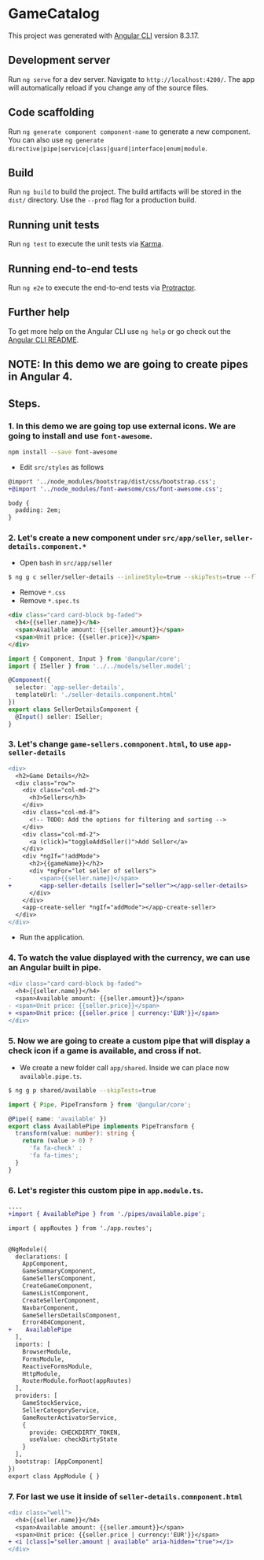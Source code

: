 # GameCatalog

This project was generated with [Angular CLI](https://github.com/angular/angular-cli) version 8.3.17.

## Development server

Run `ng serve` for a dev server. Navigate to `http://localhost:4200/`. The app will automatically reload if you change any of the source files.

## Code scaffolding

Run `ng generate component component-name` to generate a new component. You can also use `ng generate directive|pipe|service|class|guard|interface|enum|module`.

## Build

Run `ng build` to build the project. The build artifacts will be stored in the `dist/` directory. Use the `--prod` flag for a production build.

## Running unit tests

Run `ng test` to execute the unit tests via [Karma](https://karma-runner.github.io).

## Running end-to-end tests

Run `ng e2e` to execute the end-to-end tests via [Protractor](http://www.protractortest.org/).

## Further help

To get more help on the Angular CLI use `ng help` or go check out the [Angular CLI README](https://github.com/angular/angular-cli/blob/master/README.md).


## NOTE: In this demo we are going to create pipes in Angular 4.
## Steps.

### 1. In this demo we are going top use external icons. We are going to install and use `font-awesome`.

```bash
npm install --save font-awesome
```
* Edit `src/styles` as follows

```diff
@import '../node_modules/bootstrap/dist/css/bootstrap.css';
+@import '../node_modules/font-awesome/css/font-awesome.css';

body {
  padding: 2em;
}

```

### 2. Let's create a new component under `src/app/seller`, `seller-details.component.*`

* Open `bash` in `src/app/seller`

```bash
$ ng g c seller/seller-details --inlineStyle=true --skipTests=true --flat=true
```
* Remove `*.css`
* Remove `*.spec.ts`

```html
<div class="card card-block bg-faded">
  <h4>{{seller.name}}</h4>
  <span>Available amount: {{seller.amount}}</span>
  <span>Unit price: {{seller.price}}</span>
</div>
```

```typescript
import { Component, Input } from '@angular/core';
import { ISeller } from '../../models/seller.model';

@Component({
  selector: 'app-seller-details',
  templateUrl: './seller-details.component.html'
})
export class SellerDetailsComponent {
  @Input() seller: ISeller;
}
```

### 3. Let's change `game-sellers.comnponent.html`, to use `app-seller-details`

```diff
<div>
  <h2>Game Details</h2>
  <div class="row">
    <div class="col-md-2">
      <h3>Sellers</h3>
    </div>
    <div class="col-md-8">
      <!-- TODO: Add the options for filtering and sorting -->
    </div>
    <div class="col-md-2">
      <a (click)="toggleAddSeller()">Add Seller</a>
    </div>
    <div *ngIf="!addMode">
      <h2>{{gameName}}</h2>
      <div *ngFor="let seller of sellers">
-        <span>{{seller.name}}</span>
+        <app-seller-details [seller]="seller"></app-seller-details>
      </div>
    </div>
    <app-create-seller *ngIf="addMode"></app-create-seller>
  </div>
</div>

```

* Run the application.

### 4. To watch the value displayed with the currency, we can use an Angular built in pipe.

```diff
<div class="card card-block bg-faded">
  <h4>{{seller.name}}</h4>
  <span>Available amount: {{seller.amount}}</span>
- <span>Unit price: {{seller.price}}</span>
+ <span>Unit price: {{seller.price | currency:'EUR'}}</span>
</div>
```

### 5. Now we are going to create a custom pipe that will display a check icon if a game is available, and cross if not.


* We create a new folder call `app/shared`. Inside we can place now `available.pipe.ts`.

```bash
$ ng g p shared/available --skipTests=true
```

```typescript
import { Pipe, PipeTransform } from '@angular/core';

@Pipe({ name: 'available' })
export class AvailablePipe implements PipeTransform {
  transform(value: number): string {
    return (value > 0) ?
      'fa fa-check' :
      'fa fa-times';
  }
}

```
### 6. Let's register this custom pipe in `app.module.ts`.

```diff
....
+import { AvailablePipe } from './pipes/available.pipe';

import { appRoutes } from './app.routes';


@NgModule({
  declarations: [
    AppComponent,
    GameSummaryComponent,
    GameSellersComponent,
    CreateGameComponent,
    GamesListComponent,
    CreateSellerComponent,
    NavbarComponent,
    GameSellersDetailsComponent,
    Error404Component,
+    AvailablePipe
  ],
  imports: [
    BrowserModule,
    FormsModule,
    ReactiveFormsModule,
    HttpModule,
    RouterModule.forRoot(appRoutes)
  ],
  providers: [
    GameStockService,
    SellerCategoryService,
    GameRouterActivatorService,
    {
      provide: CHECKDIRTY_TOKEN,
      useValue: checkDirtyState
    }
  ],
  bootstrap: [AppComponent]
})
export class AppModule { }

```
### 7. For last we use it inside of `seller-details.comnponent.html`

```diff
<div class="well">
  <h4>{{seller.name}}</h4>
  <span>Available amount: {{seller.amount}}</span>
  <span>Unit price: {{seller.price | currency:'EUR'}}</span>
+ <i [class]="seller.amount | available" aria-hidden="true"></i>
</div>

```
